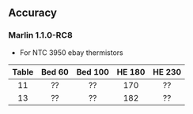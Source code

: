 ## Accuracy

### Marlin 1.1.0-RC8
* For NTC 3950 ebay thermistors

| Table | Bed 60 | Bed 100 | HE 180 | HE 230 |
| :---: | :---: | :---: |:---: | :---: |
| 11 | ?? | ?? | 170 | ?? |
| 13 | ?? | ?? | 182 | ?? |
<!--stackedit_data:
eyJoaXN0b3J5IjpbLTExMzYxOTY0MDJdfQ==
-->